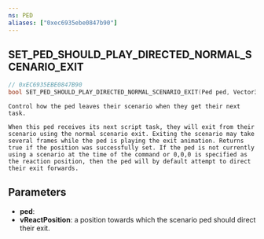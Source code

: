 ```yaml
---
ns: PED
aliases: ["0xec6935ebe0847b90"]
---
```

## SET_PED_SHOULD_PLAY_DIRECTED_NORMAL_SCENARIO_EXIT

```c
// 0xEC6935EBE0847B90
bool SET_PED_SHOULD_PLAY_DIRECTED_NORMAL_SCENARIO_EXIT(Ped ped, Vector3 vReactPosition);
```

```
Control how the ped leaves their scenario when they get their next task.

When this ped receives its next script task, they will exit from their scenario using the normal scenario exit. Exiting the scenario may take several frames while the ped is playing the exit animation. Returns true if the position was successfully set. If the ped is not currently using a scenario at the time of the command or 0,0,0 is specified as the reaction position, then the ped will by default attempt to direct their exit forwards.
```

## Parameters
* **ped**: 
* **vReactPosition**: a position towards which the scenario ped should direct their exit.
